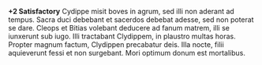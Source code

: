 **+2 Satisfactory**
Cydippe misit boves in agrum, sed illi non aderant ad tempus. 
Sacra duci debebant et sacerdos debebat adesse, sed non poterat se dare. 
Cleops et Bitias volebant deducere ad fanum matrem, illi se iunxerunt sub iugo.
Illi tractabant Clydippem, in plaustro multas horas.
Propter magnum factum, Clydippen precabatur deis.
Illa nocte, filii aquieverunt fessi et non surgebant.
Mori optimum donum est mortalibus.
